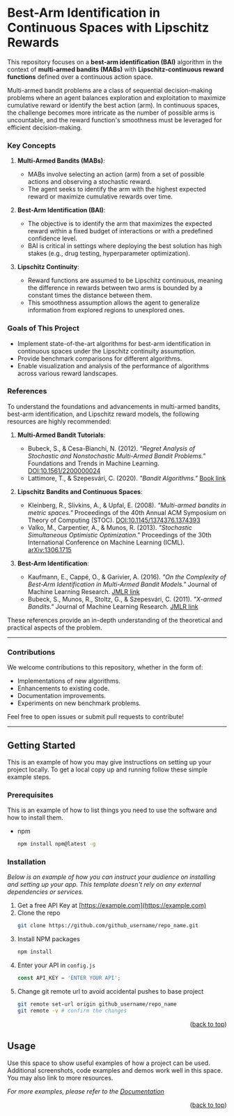 <!-- Improved compatibility of back to top link: See: https://github.com/othneildrew/Best-README-Template/pull/73 -->
<a id="readme-top"></a>
<!--
*** Thanks for checking out the Best-README-Template. If you have a suggestion
*** that would make this better, please fork the repo and create a pull request
*** or simply open an issue with the tag "enhancement".
*** Don't forget to give the project a star!
*** Thanks again! Now go create something AMAZING! :D
-->













# Best-Arm Identification in Continuous Spaces with Lipschitz Rewards

This repository focuses on a **best-arm identification (BAI)** algorithm in the context of **multi-armed bandits (MABs)** with **Lipschitz-continuous reward functions** defined over a continuous action space.

Multi-armed bandit problems are a class of sequential decision-making problems where an agent balances exploration and exploitation to maximize cumulative reward or identify the best action (arm). In continuous spaces, the challenge becomes more intricate as the number of possible arms is uncountable, and the reward function's smoothness must be leveraged for efficient decision-making.

### Key Concepts

1. **Multi-Armed Bandits (MABs)**:
   - MABs involve selecting an action (arm) from a set of possible actions and observing a stochastic reward.
   - The agent seeks to identify the arm with the highest expected reward or maximize cumulative rewards over time.

2. **Best-Arm Identification (BAI)**:
   - The objective is to identify the arm that maximizes the expected reward within a fixed budget of interactions or with a predefined confidence level.
   - BAI is critical in settings where deploying the best solution has high stakes (e.g., drug testing, hyperparameter optimization).

3. **Lipschitz Continuity**:
   - Reward functions are assumed to be Lipschitz continuous, meaning the difference in rewards between two arms is bounded by a constant times the distance between them.
   - This smoothness assumption allows the agent to generalize information from explored regions to unexplored ones.

### Goals of This Project

- Implement state-of-the-art algorithms for best-arm identification in continuous spaces under the Lipschitz continuity assumption.
- Provide benchmark comparisons for different algorithms.
- Enable visualization and analysis of the performance of algorithms across various reward landscapes.

### References

To understand the foundations and advancements in multi-armed bandits, best-arm identification, and Lipschitz reward models, the following resources are highly recommended:

1. **Multi-Armed Bandit Tutorials**:
   - Bubeck, S., & Cesa-Bianchi, N. (2012). *"Regret Analysis of Stochastic and Nonstochastic Multi-Armed Bandit Problems."* Foundations and Trends in Machine Learning. [DOI:10.1561/2200000024](https://doi.org/10.1561/2200000024)
   - Lattimore, T., & Szepesvári, C. (2020). *"Bandit Algorithms."* [Book link](https://banditalgs.com/)

2. **Lipschitz Bandits and Continuous Spaces**:
   - Kleinberg, R., Slivkins, A., & Upfal, E. (2008). *"Multi-armed bandits in metric spaces."* Proceedings of the 40th Annual ACM Symposium on Theory of Computing (STOC). [DOI:10.1145/1374376.1374393](https://doi.org/10.1145/1374376.1374393)
   - Valko, M., Carpentier, A., & Munos, R. (2013). *"Stochastic Simultaneous Optimistic Optimization."* Proceedings of the 30th International Conference on Machine Learning (ICML). [arXiv:1306.1715](https://arxiv.org/abs/1306.1715)

3. **Best-Arm Identification**:
   - Kaufmann, E., Cappé, O., & Garivier, A. (2016). *"On the Complexity of Best-Arm Identification in Multi-Armed Bandit Models."* Journal of Machine Learning Research. [JMLR link](http://jmlr.org/papers/v17/kaufmann16a.html)
   - Bubeck, S., Munos, R., Stoltz, G., & Szepesvári, C. (2011). *"X-armed Bandits."* Journal of Machine Learning Research. [JMLR link](http://jmlr.org/papers/v12/bubeck11a.html)

These references provide an in-depth understanding of the theoretical and practical aspects of the problem.

---

### Contributions

We welcome contributions to this repository, whether in the form of:
- Implementations of new algorithms.
- Enhancements to existing code.
- Documentation improvements.
- Experiments on new benchmark problems.

Feel free to open issues or submit pull requests to contribute!

---




<!-- GETTING STARTED -->
## Getting Started

This is an example of how you may give instructions on setting up your project locally.
To get a local copy up and running follow these simple example steps.

### Prerequisites

This is an example of how to list things you need to use the software and how to install them.
* npm
  ```sh
  npm install npm@latest -g
  ```

### Installation

_Below is an example of how you can instruct your audience on installing and setting up your app. This template doesn't rely on any external dependencies or services._

1. Get a free API Key at [https://example.com](https://example.com)
2. Clone the repo
   ```sh
   git clone https://github.com/github_username/repo_name.git
   ```
3. Install NPM packages
   ```sh
   npm install
   ```
4. Enter your API in `config.js`
   ```js
   const API_KEY = 'ENTER YOUR API';
   ```
5. Change git remote url to avoid accidental pushes to base project
   ```sh
   git remote set-url origin github_username/repo_name
   git remote -v # confirm the changes
   ```

<p align="right">(<a href="#readme-top">back to top</a>)</p>



<!-- USAGE EXAMPLES -->
## Usage

Use this space to show useful examples of how a project can be used. Additional screenshots, code examples and demos work well in this space. You may also link to more resources.

_For more examples, please refer to the [Documentation](https://example.com)_

<p align="right">(<a href="#readme-top">back to top</a>)</p>





